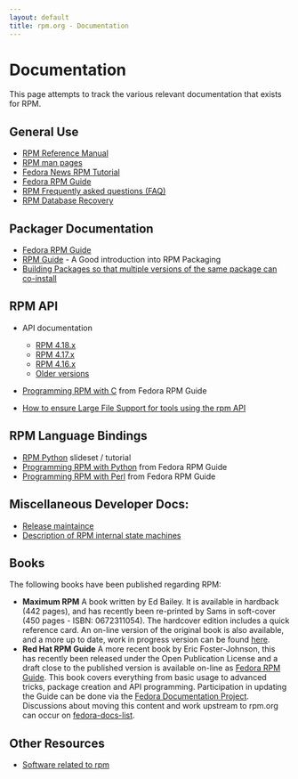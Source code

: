 ```yaml
---
layout: default
title: rpm.org - Documentation
---
```

# Documentation
This page attempts to track the various relevant documentation that exists for RPM.

## General Use
* [RPM Reference Manual](https://rpm-software-management.github.io/rpm/manual/)
* [RPM man pages](https://rpm-software-management.github.io/rpm/man/)
* [Fedora News RPM Tutorial](http://fedoranews.org/alex/tutorial/rpm/)
* [Fedora RPM Guide](https://docs.fedoraproject.org/en-US/fedora/latest/system-administrators-guide/RPM/)
* [RPM Frequently asked questions (FAQ)](user_doc/faq.html)
* [RPM Database Recovery](user_doc/db_recovery.html)

## Packager Documentation
* [Fedora RPM Guide](https://docs.fedoraproject.org/en-US/fedora/latest/system-administrators-guide/RPM/)
* [RPM Guide](https://rpm-packaging-guide.github.io/) - A Good introduction into RPM Packaging
* [Building Packages so that multiple versions of the same package can co-install](user_doc/multiple_versions.html)

## RPM API
* API documentation
  * [RPM 4.18.x](https://ftp.osuosl.org/pub/rpm/api/4.18.0/)
  * [RPM 4.17.x](https://ftp.osuosl.org/pub/rpm/api/4.17.0/)
  * [RPM 4.16.x](https://ftp.osuosl.org/pub/rpm/api/4.16.1/)
  * [Older versions](https://ftp.osuosl.org/pub/rpm/api/)

* [Programming RPM with C](https://docs.fedoraproject.org/en-US/packaging-guidelines/C_and_C++/) from Fedora RPM Guide
* [How to ensure Large File Support for tools using the rpm API](devel_doc/large_files.html)

## RPM Language Bindings
* [RPM Python](http://www.ukuug.org/events/linux2004/programme/paper-PNasrat-1/rpm-python-slides/frames.html) slideset / tutorial
* [Programming RPM with Python](https://docs.fedoraproject.org/en-US/packaging-guidelines/Python/) from Fedora RPM Guide
* [Programming RPM with Perl](https://docs.fedoraproject.org/en-US/packaging-guidelines/Perl/) from Fedora RPM Guide 

## Miscellaneous Developer Docs:
  * [Release maintaince](devel_doc/release_maintaince.html)
  * [Description of RPM internal state machines](devel_doc/state_machines.html)

## Books
The following books have been published regarding RPM:

* **Maximum RPM** A book written by Ed Bailey. It is available in hardback (442 pages), and has recently been re-printed by Sams in soft-cover (450 pages - ISBN: 0672311054). The hardcover edition includes a quick reference card. An on-line version of the original book is also available, and a more up to date, work in progress version can be found [here](https://ftp.osuosl.org/pub/rpm/max-rpm/). 
* **Red Hat RPM Guide** A more recent book by Eric Foster-Johnson, this has recently been released under the Open Publication License and a draft close to the published version is available on-line as [Fedora RPM Guide](http://docs.fedoraproject.org/en-US/Fedora_Draft_Documentation/0.1/html/RPM_Guide/index.html). This book covers everything from basic usage to advanced tricks, package creation and API programming. Participation in updating the Guide can be done via the [Fedora Documentation Project](http://fedoraproject.org/wiki/DocsProject). Discussions about moving this content and work upstream to rpm.org can occur on [fedora-docs-list](http://www.redhat.com/mailman/listinfo/fedora-docs-list). 

## Other Resources
* [Software related to rpm](software.html)
